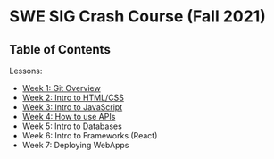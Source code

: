 # SWE SIG Crash Course (Fall 2021)
## Table of Contents
Lessons:

* [Week 1: Git Overview](https://github.com/UCMercedACM/SWE-SIG-Crash-Course/tree/main/w1-Intro_Git)
* [Week 2: Intro to HTML/CSS](https://github.com/UCMercedACM/SWE-SIG-Crash-Course/tree/main/w2-Intro_HTML_CSS)
* [Week 3: Intro to JavaScript](https://github.com/UCMercedACM/SWE-SIG-Crash-Course/tree/main/w3-Intro-JS)
* [Week 4: How to use APIs](https://github.com/UCMercedACM/SWE-SIG-Crash-Course/tree/main/w4-Intro-APIs)
* Week 5: Intro to Databases
* Week 6: Intro to Frameworks (React)
* Week 7: Deploying WebApps
 
